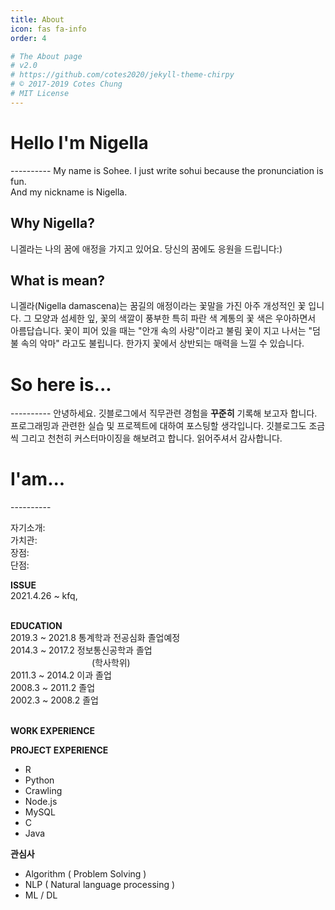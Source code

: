 ```yaml
---
title: About
icon: fas fa-info
order: 4

# The About page
# v2.0
# https://github.com/cotes2020/jekyll-theme-chirpy
# © 2017-2019 Cotes Chung
# MIT License
---
```



<h1> <strong>Hello I'm Nigella</strong> </h1>
----------
My name is Sohee. I just write sohui because the pronunciation is fun.<br>
And my nickname is Nigella.

<h2> Why Nigella? </h2>
니겔라는 나의 꿈에 애정을 가지고 있어요. 당신의 꿈에도 응원을 드립니다:)

<h2> What is mean? </h2>
니겔라(Nigella damascena)는 꿈길의 애정이라는 꽃말을 가진 아주 개성적인 꽃 입니다. 그 모양과 섬세한 잎, 꽃의 색깔이 풍부한 특히 파란 색 계통의 꽃 색은 우아하면서 아름답습니다. 꽃이 피어 있을 때는 "안개 속의 사랑"이라고 불림 꽃이 지고 나서는 "덤불 속의 악마" 라고도 불립니다. 한가지 꽃에서 상반되는 매력을 느낄 수 있습니다.

<h1> <strong>So here is...</strong> </h1>
----------
안녕하세요. 깃블로그에서 직무관련 경험을 <strong>꾸준히</strong> 기록해 보고자 합니다. 프로그래밍과 관련한 실습 및 프로젝트에 대하여 포스팅할 생각입니다. 깃블로그도 조금씩 그리고 천천히 커스터마이징을 해보려고 합니다. 읽어주셔서 감사합니다.<br>

<h1> <strong>I'am...</strong> </h1>
----------

자기소개:<br>
가치관:<br>
장점:<br>
단점:<br>

**ISSUE**<br>
2021.4.26 ~ kfq, <br><br>

**EDUCATION**<br>
2019.3 ~ 2021.8 통계학과 전공심화 졸업예정<br>
2014.3 ~ 2017.2 정보통신공학과 졸업<br>
&nbsp;&nbsp;&nbsp;&nbsp;&nbsp;&nbsp;&nbsp;&nbsp;&nbsp;
&nbsp;&nbsp;&nbsp;&nbsp;&nbsp;&nbsp;&nbsp;&nbsp;&nbsp;
&nbsp;&nbsp;&nbsp;&nbsp;&nbsp;&nbsp;&nbsp;&nbsp;&nbsp;
&nbsp;&nbsp;&nbsp;(학사학위)<br>
2011.3 ~ 2014.2 이과 졸업<br>
2008.3 ~ 2011.2 졸업<br>
2002.3 ~ 2008.2 졸업<br><br>

**WORK EXPERIENCE**<br>

**PROJECT EXPERIENCE**<br>
<ul>
<li>R</li>
<li>Python</li>
<li>Crawling</li>

<li>Node.js</li>
<li>MySQL</li>
<li>C</li>
<li>Java</li>    
</ul>

**관심사**

 - Algorithm ( Problem Solving )
 - NLP ( Natural language processing )
 - ML / DL 

